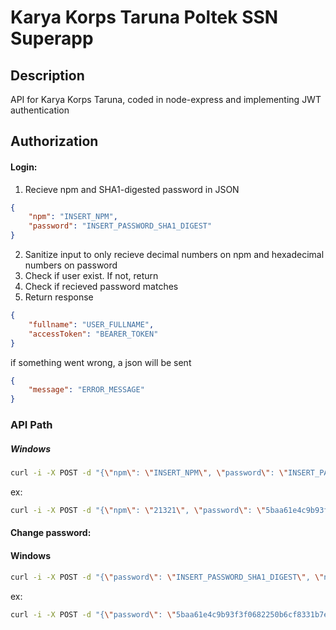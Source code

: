 # Karya Korps Taruna Poltek SSN Superapp

## Description
API for Karya Korps Taruna, coded in node-express and implementing JWT authentication

## Authorization

#### Login:
1. Recieve npm and SHA1-digested password in JSON
```Json
{
    "npm": "INSERT_NPM",
    "password": "INSERT_PASSWORD_SHA1_DIGEST"
}
```
2. Sanitize input to only recieve decimal numbers on npm and hexadecimal numbers on password
3. Check if user exist. If not, return
4. Check if recieved password matches
5. Return response
```json
{
    "fullname": "USER_FULLNAME",
    "accessToken": "BEARER_TOKEN"
}
```
if something went wrong, a json will be sent
```json
{
    "message": "ERROR_MESSAGE"
}
```

### API Path
##### Windows
```bash
curl -i -X POST -d "{\"npm\": \"INSERT_NPM\", \"password\": \"INSERT_PASSWORD_SHA1_DIGEST\"}" localhost:8080/api/auth/signin -H "Content-Type: application/json"
```
ex:
```bash
curl -i -X POST -d "{\"npm\": \"21321\", \"password\": \"5baa61e4c9b93f3f0682250b6cf8331b7ee68fd8\"}" localhost:8080/api/auth/signin -H "Content-Type: application/json"
```

#### Change password:
#### Windows
```bash
curl -i -X POST -d "{\"password\": \"INSERT_PASSWORD_SHA1_DIGEST\", \"newPassword\": \"INSERT_NEW_PASSWORD_SHA1_DIGEST\"}" localhost:8080/api/auth/changePassword -H "Content-Type: application/json" -H "Authorization: Bearer INSERT_BEARER_TOKEN"
```
ex:
```bash
curl -i -X POST -d "{\"password\": \"5baa61e4c9b93f3f0682250b6cf8331b7ee68fd8\", \"newPassword\": \"f2c57870308dc87f432e5912d4de6f8e322721ba\"}" localhost:8080/api/auth/changePassword -H "Content-Type: application/json" -H "Authorization: Bearer eyJhbGciOiJIUzI1NiIsInR5cCI6IkpXVCJ9.eyJucG0iOiIyMTMyMSIsImlhdCI6MTYzMzE1OTQzNywiZXhwIjoxNjMzMjQ1ODM3fQ.lEwqO-IneyXtL4vJIVF0dNAnmbLS9VkC504UL-deIOg"
```
